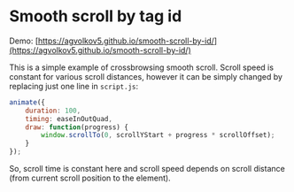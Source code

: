 # Smooth scroll by tag id

Demo: [https://agvolkov5.github.io/smooth-scroll-by-id/](https://agvolkov5.github.io/smooth-scroll-by-id/)

This is a simple example of crossbrowsing smooth scroll. Scroll speed is constant for various scroll distances, however it can be simply changed by replacing just one line in `script.js`:
```js
animate({
    duration: 100,
    timing: easeInOutQuad,
    draw: function(progress) {
        window.scrollTo(0, scrollYStart + progress * scrollOffset);
    }
});
```

So, scroll time is constant here and scroll speed depends on scroll distance (from current scroll position to the element).
